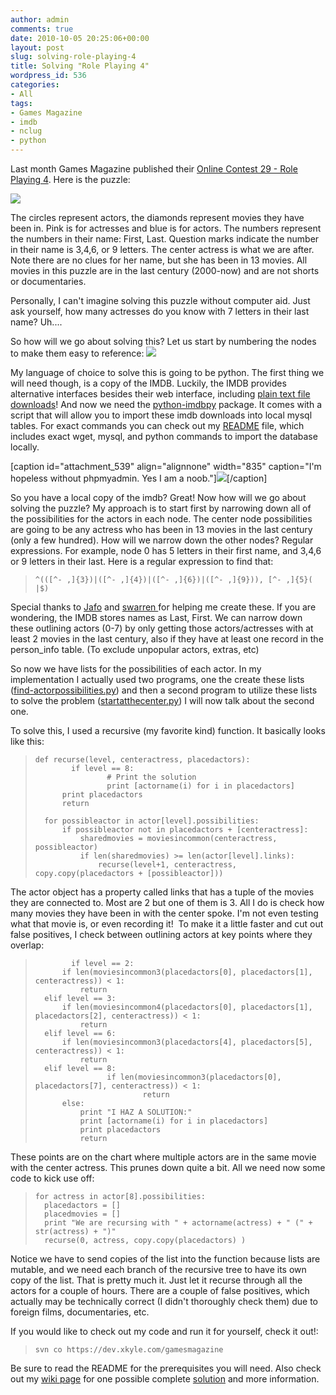 ```yaml
---
author: admin
comments: true
date: 2010-10-05 20:25:06+00:00
layout: post
slug: solving-role-playing-4
title: Solving "Role Playing 4"
wordpress_id: 536
categories:
- All
tags:
- Games Magazine
- imdb
- nclug
- python
---
```


Last month Games Magazine published their [Online Contest 29 - Role Playing 4](http://www.gamesmagazine-online.com/gameslinks/contest29.html). Here is the puzzle:

[![](https://xkyle.com/wp-content/uploads/GamesMagazineContest29.gif)](https://xkyle.com/wp-content/uploads/GamesMagazineContest29.gif)

The circles represent actors, the diamonds represent movies they have been in. Pink is for actresses and blue is for actors. The numbers represent the numbers in their name: First, Last. Question marks indicate the number in their name is 3,4,6, or 9 letters. The center actress is what we are after. Note there are no clues for her name, but she has been in 13 movies. All movies in this puzzle are in the last century (2000-now) and are not shorts or documentaries.

Personally, I can't imagine solving this puzzle without computer aid. Just ask yourself, how many actresses do you know with 7 letters in their last name? Uh....

So how will we go about solving this? Let us start by numbering the nodes to make them easy to reference:
[![](https://xkyle.com/wp-content/uploads/GamesMagazineContest29-WithNodes.gif)](https://xkyle.com/wp-content/uploads/GamesMagazineContest29-WithNodes.gif)

My language of choice to solve this is going to be python. The first thing we will need though, is a copy of the IMDB. Luckily, the IMDB provides alternative interfaces besides their web interface, including [plain text file downloads](http://www.imdb.com/interfaces#plain)! And now we need the [python-imdbpy](http://imdbpy.sourceforge.net/) package. It comes with a script that will allow you to import these imdb downloads into local mysql tables. For exact commands you can check out my [README](https://dev.xkyle.com/gamesmagazine/Role%20Playing%204/README) file, which includes exact wget, mysql, and python commands to import the database locally.

[caption id="attachment_539" align="alignnone" width="835" caption="I'm hopeless without phpmyadmin. Yes I am a noob."][![](https://xkyle.com/wp-content/uploads/phpmyadmin-rp4.jpg)](https://xkyle.com/wp-content/uploads/phpmyadmin-rp4.jpg)[/caption]

So you have a local copy of the imdb? Great! Now how will we go about solving the puzzle? My approach is to start first by narrowing down all of the possibilities for the actors in each node. The center node possibilities are going to be any actress who has been in 13 movies in the last century (only a few hundred). How will we narrow down the other nodes? Regular expressions. For example, node 0 has 5 letters in their first name, and 3,4,6 or 9 letters in their last. Here is a regular expression to find that:


> 

>     
>     ^(([^- ,]{3})|([^- ,]{4})|([^- ,]{6})|([^- ,]{9})), [^- ,]{5}( |$)
> 
> 



Special thanks to [Jafo](http://www.tummy.com/journals/users/jafo) and [swarren ](http://www.wwwdotorg.org/)for helping me create these. If you are wondering, the IMDB stores names as Last, First. We can narrow down these outlining actors (0-7) by only getting those actors/actresses with at least 2 movies in the last century, also if they have at least one record in the person_info table. (To exclude unpopular actors, extras, etc)

So now we have lists for the possibilities of each actor. In my implementation I actually used two programs, one the create these lists ([find-actorpossibilities.py](https://dev.xkyle.com/gamesmagazine/Role%20Playing%204/find-actorpossibilities.py)) and then a second program to utilize these lists to solve the problem ([startatthecenter.py](https://dev.xkyle.com/gamesmagazine/Role%20Playing%204/startatthecenter.py)) I will now talk about the second one.

To solve this, I used a recursive (my favorite kind) function. It basically looks like this:


> 

>     
>     def recurse(level, centeractress, placedactors):
>             if level == 8:
>                     # Print the solution
>                     print [actorname(i) for i in placedactors]
>     		print placedactors
>     		return
>     
>     	for possibleactor in actor[level].possibilities:
>     		if possibleactor not in placedactors + [centeractress]:
>     			sharedmovies = moviesincommon(centeractress, possibleactor)
>     			if len(sharedmovies) >= len(actor[level].links):
>     				recurse(level+1, centeractress, copy.copy(placedactors + [possibleactor]))
> 
> 



The actor object has a property called links that has a tuple of the movies they are connected to. Most are 2 but one of them is 3. All I do is check how many movies they have been in with the center spoke. I'm not even testing what that movie is, or even recording it!  To make it a little faster and cut out false positives, I check between outlining actors at key points where they overlap:


> 

>     
>             if level == 2:
>     		if len(moviesincommon3(placedactors[0], placedactors[1], centeractress)) < 1:
>     			return
>     	elif level == 3:
>     		if len(moviesincommon4(placedactors[0], placedactors[1], placedactors[2], centeractress)) < 1:
>     			return
>     	elif level == 6:
>     		if len(moviesincommon3(placedactors[4], placedactors[5], centeractress)) < 1:
>     			return
>     	elif level == 8:
>                     if len(moviesincommon3(placedactors[0], placedactors[7], centeractress)) < 1:
>                             return
>     		else:
>     			print "I HAZ A SOLUTION:"
>     			print [actorname(i) for i in placedactors]
>     			print placedactors
>     			return
> 
> 



These points are on the chart where multiple actors are in the same movie with the center actress. This prunes down quite a bit. All we need now some code to kick use off:


> 

>     
>     for actress in actor[8].possibilities:
>       placedactors = []
>       placedmovies = []
>       print "We are recursing with " + actorname(actress) + " (" + str(actress) + ")"
>       recurse(0, actress, copy.copy(placedactors) )
> 
> 



Notice we have to send copies of the list into the function because lists are mutable, and we need each branch of the recursive tree to have its own copy of the list. That is pretty much it. Just let it recurse through all the actors for a couple of hours. There are a couple of false positives, which actually may be technically correct (I didn't thoroughly check them) due to foreign films, documentaries, etc.

If you would like to check out my code and run it for yourself, check it out!:


> 

>     
>     svn co https://dev.xkyle.com/gamesmagazine
> 
> 



Be sure to read the README for the prerequisites you will need. Also check out my [wiki page](https://wiki.xkyle.com/Games_Magazine_Online_Contest_29_-_Role_Playing_4) for one possible complete [solution](https://wiki.xkyle.com/Games_Magazine_Online_Contest_29_-_Role_Playing_4#One_Possible_Solution) and more information.
